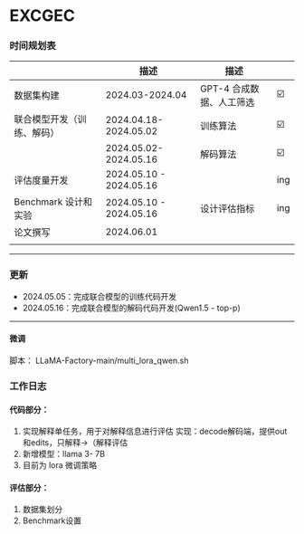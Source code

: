 # EXCGEC

</div>

### 时间规划表

|                            | 描述                    | 描述                     |      |
| -------------------------- | ----------------------- | ------------------------ | ---- |
| 数据集构建                 | 2024.03-2024.04         | GPT-4 合成数据、人工筛选 | ☑️    |
| 联合模型开发（训练、解码） | 2024.04.18-2024.05.02   | 训练算法                 | ☑️    |
|                            | 2024.05.02-2024.05.16   | 解码算法                 | ☑️    |
| 评估度量开发               | 2024.05.10 - 2024.05.16 |                          | ing  |
| Benchmark 设计和实验       | 2024.05.10 - 2024.05.16 | 设计评估指标             | ing  |
| 论文撰写                   | 2024.06.01              |                          |      |
|                            |                         |                          |      |

----

### 更新

* 2024.05.05：完成联合模型的训练代码开发
* 2024.05.16：完成联合模型的解码代码开发(Qwen1.5 - top-p)

----

#### 微调

脚本：
	LLaMA-Factory-main/multi_lora_qwen.sh

### 工作日志

#### 代码部分：

1. 实现解释单任务，用于对解释信息进行评估
   	实现：decode解码端，提供out和edits，只解释->（解释评估
2. 新增模型：llama 3- 7B
3. 目前为 lora 微调策略 

#### 评估部分：

1. 数据集划分
2. Benchmark设置

